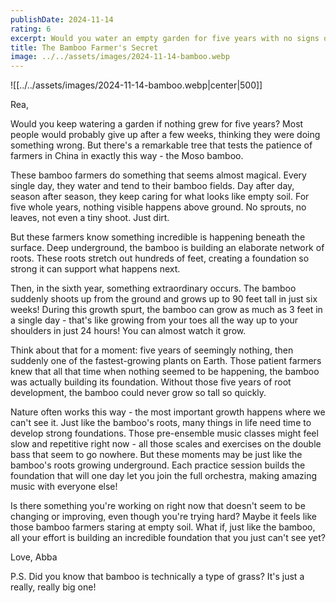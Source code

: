 ```yaml
---
publishDate: 2024-11-14
rating: 6
excerpt: Would you water an empty garden for five years with no signs of growth? Chinese bamboo farmers do exactly that, revealing an extraordinary lesson about patience and invisible progress.
title: The Bamboo Farmer's Secret
image: ../../assets/images/2024-11-14-bamboo.webp
---
```

![[../../assets/images/2024-11-14-bamboo.webp|center|500]]

Rea,

Would you keep watering a garden if nothing grew for five years? Most people would probably give up after a few weeks, thinking they were doing something wrong. But there's a remarkable tree that tests the patience of farmers in China in exactly this way - the Moso bamboo.

These bamboo farmers do something that seems almost magical. Every single day, they water and tend to their bamboo fields. Day after day, season after season, they keep caring for what looks like empty soil. For five whole years, nothing visible happens above ground. No sprouts, no leaves, not even a tiny shoot. Just dirt.

But these farmers know something incredible is happening beneath the surface. Deep underground, the bamboo is building an elaborate network of roots. These roots stretch out hundreds of feet, creating a foundation so strong it can support what happens next.

Then, in the sixth year, something extraordinary occurs. The bamboo suddenly shoots up from the ground and grows up to 90 feet tall in just six weeks! During this growth spurt, the bamboo can grow as much as 3 feet in a single day - that's like growing from your toes all the way up to your shoulders in just 24 hours! You can almost watch it grow.

Think about that for a moment: five years of seemingly nothing, then suddenly one of the fastest-growing plants on Earth. Those patient farmers knew that all that time when nothing seemed to be happening, the bamboo was actually building its foundation. Without those five years of root development, the bamboo could never grow so tall so quickly.

Nature often works this way - the most important growth happens where we can't see it. Just like the bamboo's roots, many things in life need time to develop strong foundations. Those pre-ensemble music classes might feel slow and repetitive right now - all those scales and exercises on the double bass that seem to go nowhere. But these moments may be just like the bamboo's roots growing underground. Each practice session builds the foundation that will one day let you join the full orchestra, making amazing music with everyone else!

Is there something you're working on right now that doesn't seem to be changing or improving, even though you're trying hard? Maybe it feels like those bamboo farmers staring at empty soil. What if, just like the bamboo, all your effort is building an incredible foundation that you just can't see yet?

Love,
Abba

P.S. Did you know that bamboo is technically a type of grass? It's just a really, really big one! 